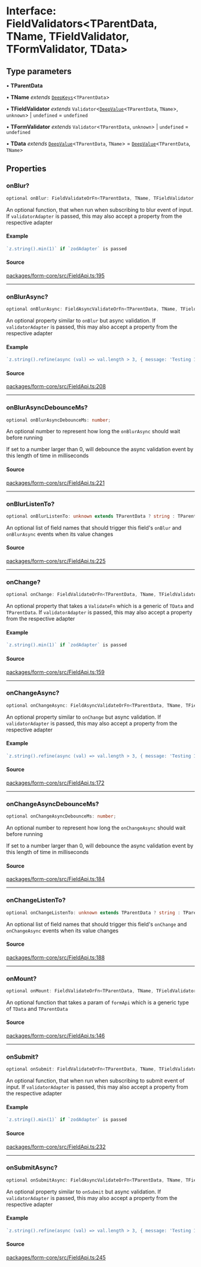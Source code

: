 # Interface: FieldValidators\<TParentData, TName, TFieldValidator, TFormValidator, TData\>

## Type parameters

• **TParentData**

• **TName** *extends* [`DeepKeys`](deepkeys.md)\<`TParentData`\>

• **TFieldValidator** *extends* `Validator`\<[`DeepValue`](deepvalue.md)\<`TParentData`, `TName`\>, `unknown`\> \| `undefined` = `undefined`

• **TFormValidator** *extends* `Validator`\<`TParentData`, `unknown`\> \| `undefined` = `undefined`

• **TData** *extends* [`DeepValue`](deepvalue.md)\<`TParentData`, `TName`\> = [`DeepValue`](deepvalue.md)\<`TParentData`, `TName`\>

## Properties

### onBlur?

```ts
optional onBlur: FieldValidateOrFn<TParentData, TName, TFieldValidator, TFormValidator, TData>;
```

An optional function, that when run when subscribing to blur event of input.
If `validatorAdapter` is passed, this may also accept a property from the respective adapter

#### Example

```ts
`z.string().min(1)` if `zodAdapter` is passed
```

#### Source

[packages/form-core/src/FieldApi.ts:195](https://github.com/TanStack/form/blob/ada0211684adc85c41587b076e1217390ff5344e/packages/form-core/src/FieldApi.ts#L195)

***

### onBlurAsync?

```ts
optional onBlurAsync: FieldAsyncValidateOrFn<TParentData, TName, TFieldValidator, TFormValidator, TData>;
```

An optional property similar to `onBlur` but async validation. If `validatorAdapter`
is passed, this may also accept a property from the respective adapter

#### Example

```ts
`z.string().refine(async (val) => val.length > 3, { message: 'Testing 123' })` if `zodAdapter` is passed
```

#### Source

[packages/form-core/src/FieldApi.ts:208](https://github.com/TanStack/form/blob/ada0211684adc85c41587b076e1217390ff5344e/packages/form-core/src/FieldApi.ts#L208)

***

### onBlurAsyncDebounceMs?

```ts
optional onBlurAsyncDebounceMs: number;
```

An optional number to represent how long the `onBlurAsync` should wait before running

If set to a number larger than 0, will debounce the async validation event by this length of time in milliseconds

#### Source

[packages/form-core/src/FieldApi.ts:221](https://github.com/TanStack/form/blob/ada0211684adc85c41587b076e1217390ff5344e/packages/form-core/src/FieldApi.ts#L221)

***

### onBlurListenTo?

```ts
optional onBlurListenTo: unknown extends TParentData ? string : TParentData extends readonly any[] & IsTuple<TParentData> ? PrefixTupleAccessor<TParentData<TParentData>, AllowedIndexes<TParentData<TParentData>, never>, []> : TParentData extends any[] ? PrefixArrayAccessor<TParentData<TParentData>, [any]> : TParentData extends Date ? never : TParentData extends object ? PrefixObjectAccessor<TParentData<TParentData>, []> : TParentData extends string | number | bigint | boolean ? "" : never[];
```

An optional list of field names that should trigger this field's `onBlur` and `onBlurAsync` events when its value changes

#### Source

[packages/form-core/src/FieldApi.ts:225](https://github.com/TanStack/form/blob/ada0211684adc85c41587b076e1217390ff5344e/packages/form-core/src/FieldApi.ts#L225)

***

### onChange?

```ts
optional onChange: FieldValidateOrFn<TParentData, TName, TFieldValidator, TFormValidator, TData>;
```

An optional property that takes a `ValidateFn` which is a generic of `TData` and `TParentData`.
If `validatorAdapter` is passed, this may also accept a property from the respective adapter

#### Example

```ts
`z.string().min(1)` if `zodAdapter` is passed
```

#### Source

[packages/form-core/src/FieldApi.ts:159](https://github.com/TanStack/form/blob/ada0211684adc85c41587b076e1217390ff5344e/packages/form-core/src/FieldApi.ts#L159)

***

### onChangeAsync?

```ts
optional onChangeAsync: FieldAsyncValidateOrFn<TParentData, TName, TFieldValidator, TFormValidator, TData>;
```

An optional property similar to `onChange` but async validation. If `validatorAdapter`
is passed, this may also accept a property from the respective adapter

#### Example

```ts
`z.string().refine(async (val) => val.length > 3, { message: 'Testing 123' })` if `zodAdapter` is passed
```

#### Source

[packages/form-core/src/FieldApi.ts:172](https://github.com/TanStack/form/blob/ada0211684adc85c41587b076e1217390ff5344e/packages/form-core/src/FieldApi.ts#L172)

***

### onChangeAsyncDebounceMs?

```ts
optional onChangeAsyncDebounceMs: number;
```

An optional number to represent how long the `onChangeAsync` should wait before running

If set to a number larger than 0, will debounce the async validation event by this length of time in milliseconds

#### Source

[packages/form-core/src/FieldApi.ts:184](https://github.com/TanStack/form/blob/ada0211684adc85c41587b076e1217390ff5344e/packages/form-core/src/FieldApi.ts#L184)

***

### onChangeListenTo?

```ts
optional onChangeListenTo: unknown extends TParentData ? string : TParentData extends readonly any[] & IsTuple<TParentData> ? PrefixTupleAccessor<TParentData<TParentData>, AllowedIndexes<TParentData<TParentData>, never>, []> : TParentData extends any[] ? PrefixArrayAccessor<TParentData<TParentData>, [any]> : TParentData extends Date ? never : TParentData extends object ? PrefixObjectAccessor<TParentData<TParentData>, []> : TParentData extends string | number | bigint | boolean ? "" : never[];
```

An optional list of field names that should trigger this field's `onChange` and `onChangeAsync` events when its value changes

#### Source

[packages/form-core/src/FieldApi.ts:188](https://github.com/TanStack/form/blob/ada0211684adc85c41587b076e1217390ff5344e/packages/form-core/src/FieldApi.ts#L188)

***

### onMount?

```ts
optional onMount: FieldValidateOrFn<TParentData, TName, TFieldValidator, TFormValidator, TData>;
```

An optional function that takes a param of `formApi` which is a generic type of `TData` and `TParentData`

#### Source

[packages/form-core/src/FieldApi.ts:146](https://github.com/TanStack/form/blob/ada0211684adc85c41587b076e1217390ff5344e/packages/form-core/src/FieldApi.ts#L146)

***

### onSubmit?

```ts
optional onSubmit: FieldValidateOrFn<TParentData, TName, TFieldValidator, TFormValidator, TData>;
```

An optional function, that when run when subscribing to submit event of input.
If `validatorAdapter` is passed, this may also accept a property from the respective adapter

#### Example

```ts
`z.string().min(1)` if `zodAdapter` is passed
```

#### Source

[packages/form-core/src/FieldApi.ts:232](https://github.com/TanStack/form/blob/ada0211684adc85c41587b076e1217390ff5344e/packages/form-core/src/FieldApi.ts#L232)

***

### onSubmitAsync?

```ts
optional onSubmitAsync: FieldAsyncValidateOrFn<TParentData, TName, TFieldValidator, TFormValidator, TData>;
```

An optional property similar to `onSubmit` but async validation. If `validatorAdapter`
is passed, this may also accept a property from the respective adapter

#### Example

```ts
`z.string().refine(async (val) => val.length > 3, { message: 'Testing 123' })` if `zodAdapter` is passed
```

#### Source

[packages/form-core/src/FieldApi.ts:245](https://github.com/TanStack/form/blob/ada0211684adc85c41587b076e1217390ff5344e/packages/form-core/src/FieldApi.ts#L245)
